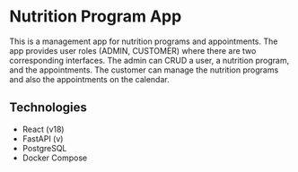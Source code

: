 # Nutrition Program App

This is a management app for nutrition programs and appointments. The app provides user roles (ADMIN, CUSTOMER) where there are two corresponding interfaces. The admin can CRUD a user, a nutrition program, and the appointments. The customer can manage the nutrition programs and also the appointments on the calendar.

## Technologies

- React (v18)
- FastAPI (v)
- PostgreSQL
- Docker Compose
